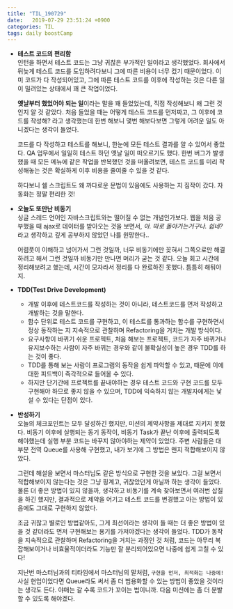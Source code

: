 ```yaml
---
title: "TIL_190729"
date:   2019-07-29 23:51:24 +0900
categories: TIL
tags: daily boostCamp
---
```


* **테스트 코드의 편리함**  
  인턴을 하면서 테스트 코드는 그냥 귀찮은 부가적인 일이라고 생각했었다. 회사에서 뒤늦게 테스트 코드를 도입하려다보니 그에 따른 비용이 너무 컸기 때문이었다. 이미 코드가 다 작성되어있고, 그에 따른 테스트 코드를 이후에 작성하는 것은 다른 일이 밀려있는 상태에서 꽤 큰 작업이었다.  
    
  **옛날부터 했었어야 되는 일**이라는 말을 꽤 들었었는데, 직접 작성해보니 왜 그런 것인지 알 것 같았다. 처음 들었을 때는 어떻게 테스트 코드를 먼저짜고, 그 이후에 코드를 작성해? 라고 생각했는데 한번 해보니 몇번 해보다보면 그렇게 어려운 일도 아니겠다는 생각이 들었다.  
    
  코드를 다 작성하고 테스트를 해보니, 한눈에 모든 테스트 결과를 알 수 있어서 좋았다. QA 업무에서 일일히 테스트 하던 옛날 일이 떠오르기도 했다. 한번 버그가 발생했을 때 모든 메뉴에 같은 작업을 반복했던 것을 떠올려보면, 테스트 코드를 미리 작성해놓는 것은 확실하게 이후 비용을 줄여줄 수 있을 것 같다.  
    
  하다보니 쉘 스크립트도 왜 까다로운 문법이 있음에도 사용하는 지 짐작이 갔다. 자동화는 정말 편리한 것!

* **오늘도 또만난 비동기**  
  싱글 스레드 언어인 자바스크립트와는 떨어질 수 없는 개념인가보다. 웹을 처음 공부했을 때 ajax로 데이터를 받아오는 것을 보면서, _아. 따로 돌아가는거구나. 쉽네?_ 라고 생각하고 깊게 공부하지 않았던 나를 원망한다..  
    
  어렴풋이 이해하고 넘어가서 그런 것일까, 너무 비동기에만 꽂혀서 그쪽으로만 해결하려고 해서 그런 것일까 비동기만 만나면 머리가 굳는 것 같다. 오늘 회고 시간에 정리해보려고 했는데, 시간이 모자라서 정리를 다 완료하진 못했다. 틈틈히 해둬야지. 

* **TDD(Test Drive Development)**
  - 개발 이후에 테스트코드를 작성하는 것이 아니라, 테스트코드를 먼저 작성하고 개발하는 것을 말한다.
  - 함수 단위로 테스트 코드를 구현하고, 이 테스트를 통과하는 함수를 구현하면서 정상 동작하는 지 지속적으로 관찰하며 Refactoring을 거치는 개발 방식이다.
  - 요구사항이 바뀌기 쉬운 프로젝트, 처음 해보는 프로젝트, 코드가 자주 바뀌거나 유지보수하는 사람이 자주 바뀌는 경우와 같이 불확실성이 높은 경우 TDD를 하는 것이 좋다. 
  - TDD를 통해 보는 사람이 프로그램의 동작을 쉽게 파악할 수 있고, 때문에 이에 대한 피드백이 즉각적으로 들어올 수 있다. 
  - 하지만 단기간에 프로젝트를 끝내야하는 경우 테스트 코드와 구현 코드를 모두 구현해야 하므로 좋지 않을 수 있으며, TDD에 익숙하지 않는 개발자에게는 낯설 수 있다는 단점이 있다. 

* **반성하기**  
  오늘의 체크포인트는 모두 달성하긴 했지만, 미션의 제약사항을 제대로 지키지 못했다. 비동기 이후에 실행되는 동기 동작이, 비동기 Task가 끝난 이후에 출력되도록 해야했는데 실행 부분 코드는 바꾸지 않아야하는 제약이 있었다. 주변 사람들은 대부분 전역 Queue를 사용해 구현했고, 내가 보기에 그 방법은 왠지 적합해보이지 않았다.  
    
  그런데 해설을 보면서 마스터님도 같은 방식으로 구현한 것을 보았다. 그걸 보면서 적합해보이지 않는다는 것은 그냥 핑계고, 귀찮았던게 아닐까 하는 생각이 들었다. 물론 더 좋은 방법이 있지 않을까, 생각하고 비동기를 계속 찾아보면서 여러번 삽질을 하긴 했지만, 결과적으로 제약을 어기고 테스트 코드를 변경했고 아는 방법이 있음에도 그대로 구현하지 않았다.  
    
  조금 귀찮고 별로인 방법같아도, 그게 최선이라는 생각이 들 때는 더 좋은 방법이 있을 것 같더라도 먼저 구현해보는 용기를 가져야겠다는 생각이 들었다. TDD가 동작을 지속적으로 관찰하며 Refactoring을 거치는 과정인 것 처럼, 코드는 아무리 복잡해보이거나 비효율적이더라도 기능만 잘 분리되어있으면 나중에 쉽게 고칠 수 있다!  
    
  지난번 마스터님과의 티타임에서 마스터님의 말처럼, `구현을 먼저, 최적화는 나중에!` 사실 현업이었다면 Queue라도 써서 좀 더 범용화할 수 있는 방법이 좋았을 것이라는 생각도 든다. 야매는 갈 수록 코드가 꼬이는 법이니까. 다음 미션에는 좀 더 분발할 수 있도록 해야겠다. 